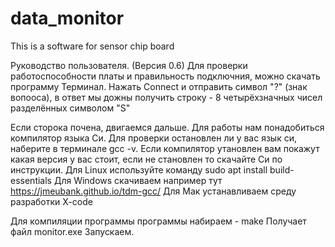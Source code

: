 # data_monitor
This is a software for sensor chip board  

Руководство пользователя. (Версия 0.6)
Для проверки работоспособности платы и правильность подключния, можно скачать программу Терминал.
Нажать Connect и отправить символ "?" (знак вопооса), в ответ мы дожны получить строку - 8 четырёхзначных чисел разделённых символом "S"

Если сторока почена, двигаемся дальше.
Для работы нам понадобиться компилятор языка Си.
Для проверки остановлен ли у вас язык си, наберите в терминале gcc -v.
Если компилятор утановлен вам покажут какая версия у вас стоит, если не становлен то скачайте Си по инструкции.
Для Linux используйте команду sudo apt install build-essentials
Для Windows скачиваем например тут https://jmeubank.github.io/tdm-gcc/
Для Мак устанавливаем среду разработки X-code 

Для компиляции программы программы набираем - make
Получает файл monitor.exe
Запускаем.
